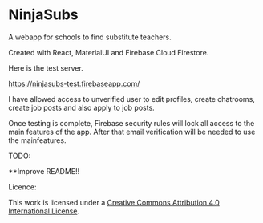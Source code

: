 # NinjaSubs
A webapp for schools to find substitute teachers.

Created with React, MaterialUI and Firebase Cloud Firestore. 

Here is  the test server.

https://ninjasubs-test.firebaseapp.com/


I have allowed access to unverified user to edit profiles, create chatrooms, create job posts and also apply to job posts.

Once testing is complete, Firebase security rules will lock all access to the main features of the app. After that email verification will be needed to use the mainfeatures.


TODO:

**Improve README!!


Licence:

This work is licensed under a <a rel="license" href="http://creativecommons.org/licenses/by/4.0/">Creative Commons Attribution 4.0 International License</a>.
